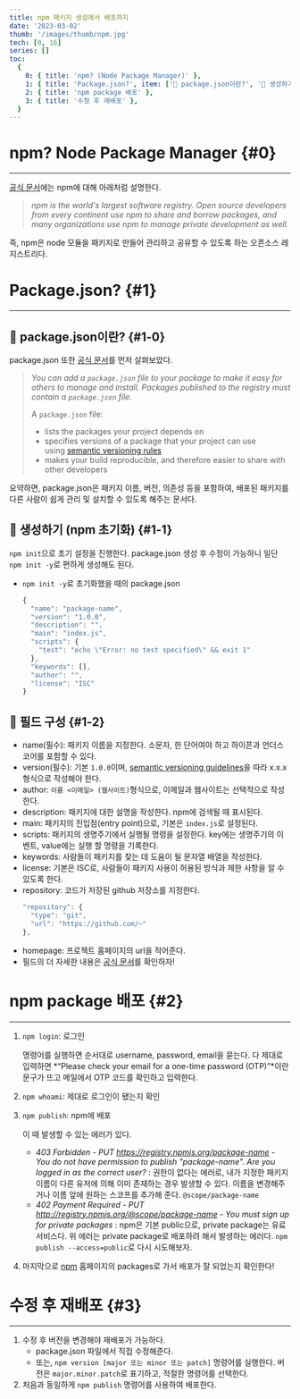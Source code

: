 ```yaml
---
title: npm 패키지 생성에서 배포까지
date: '2023-03-02'
thumb: '/images/thumb/npm.jpg'
tech: [0, 16]
series: []
toc:
  {
    0: { title: 'npm? (Node Package Manager)' },
    1: { title: 'Package.json?', item: ['🔎 package.json이란?', '🔎 생성하기 (npm 초기화)', '🔎 필드 구성'] },
    2: { title: 'npm package 배포' },
    3: { title: '수정 후 재배포' },
  }
---
```


# npm? Node Package Manager {#0}

---

[공식 문서](https://docs.npmjs.com/about-npm)에는 npm에 대해 아래처럼 설명한다.

> _npm is the world's largest software registry. Open source developers from every continent use npm to share and borrow packages, and many organizations use npm to manage private development as well._

즉, npm은 node 모듈을 패키지로 만들어 관리하고 공유할 수 있도록 하는 오픈소스 레지스트리다.

# Package.json? {#1}

---

## 🔎 package.json이란? {#1-0}

package.json 또한 [공식 문서](https://docs.npmjs.com/creating-a-package-json-file)를 먼저 살펴보았다.

> _You can add a `package.json` file to your package to make it easy for others to manage and install. Packages published to the registry must contain a `package.json` file._
>
> A `package.json` file:
>
> - lists the packages your project depends on
> - specifies versions of a package that your project can use using [semantic versioning rules](https://docs.npmjs.com/about-semantic-versioning)
> - makes your build reproducible, and therefore easier to share with other developers

요약하면, package.json은 패키지 이름, 버전, 의존성 등을 포함하여, 배포된 패키지를 다른 사람이 쉽게 관리 및 설치할 수 있도록 해주는 문서다.

## 🔎 생성하기 (npm 초기화) {#1-1}

`npm init`으로 초기 설정을 진행한다. package.json 생성 후 수정이 가능하니 일단 `npm init -y`로 편하게 생성해도 된다.

- `npm init -y`로 초기화했을 때의 package.json
  ```jsx
  {
    "name": "package-name",
    "version": "1.0.0",
    "description": "",
    "main": "index.js",
    "scripts": {
      "test": "echo \"Error: no test specified\" && exit 1"
    },
    "keywords": [],
    "author": "",
    "license": "ISC"
  }
  ```

## 🔎 필드 구성 {#1-2}

- name(필수): 패키지 이름을 지정한다. 소문자, 한 단어여야 하고 하이픈과 언더스코어를 포함할 수 있다.
- version(필수): 기본 `1.0.0`이며, [semantic versioning guidelines](https://docs.npmjs.com/about-semantic-versioning)을 따라 x.x.x 형식으로 작성해야 한다.
- author: `이름 <이메일> (웹사이트)`형식으로, 이메일과 웹사이트는 선택적으로 작성한다.
- description: 패키지에 대한 설명을 작성한다. npm에 검색될 때 표시된다.
- main: 패키지의 진입점(entry point)으로, 기본은 `index.js`로 설정된다.
- scripts: 패키지의 생명주기에서 실행될 명령을 설정한다. key에는 생명주기의 이벤트, value에는 실행 할 명령을 기록한다.
- keywords: 사람들이 패키지를 찾는 데 도움이 될 문자열 배열을 작성한다.
- license: 기본은 ISC로, 사람들이 패키지 사용이 허용된 방식과 제한 사항을 알 수 있도록 한다.
- repository: 코드가 저장된 github 저장소를 지정한다.
  ```jsx
  "repository": {
    "type": "git",
    "url": "https://github.com/~"
  },
  ```
- homepage: 프로젝트 홈페이지의 url을 적어준다.
- 필드의 더 자세한 내용은 [공식 문서](https://docs.npmjs.com/cli/v7/configuring-npm/package-json)를 확인하자!

# npm package 배포 {#2}

---

1. `npm login`: 로그인

   명령어를 실행하면 순서대로 username, password, email을 묻는다.
   다 제대로 입력하면 *“Please check your email for a one-time password (OTP)”*이란 문구가 뜨고 메일에서 OTP 코드를 확인하고 입력한다.

2. `npm whoami`: 제대로 로그인이 됐는지 확인
3. `npm publish`: npm에 배포

   이 때 발생할 수 있는 에러가 있다.

   - _403 Forbidden - PUT https://registry.npmjs.org/package-name - You do not have permission to publish "package-name". Are you logged in as the correct user?_
     : 권한이 없다는 에러로, 내가 지정한 패키지 이름이 다른 유저에 의해 이미 존재하는 경우 발생할 수 있다. 이름을 변경해주거나 이름 앞에 원하는 스코프를 추가해 준다. `@scope/package-name`
   - _402 Payment Required - PUT http://registry.npmjs.org/@scope/package-name - You must sign up for private packages_
     : npm은 기본 public으로, private package는 유료서비스다. 위 에러는 private package로 배포하려 해서 발생하는 에러다. `npm publish --access=public`로 다시 시도해보자.

4. 마지막으로 [npm](https://www.npmjs.com/) 홈페이지의 packages로 가서 배포가 잘 되었는지 확인한다!

# 수정 후 재배포 {#3}

---

1. 수정 후 버전을 변경해야 재배포가 가능하다.
   - package.json 파일에서 직접 수정해준다.
   - 또는, `npm version [major 또는 minor 또는 patch]` 명령어를 실행한다. 버전은 `major.minor.patch`로 표기하고, 적절한 명령어를 선택한다.
2. 처음과 동일하게 `npm publish` 명령어를 사용하여 배포한다.
